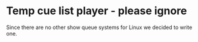 Temp cue list player - please ignore
================================

Since there are no other show queue systems for Linux we decided to write one.
